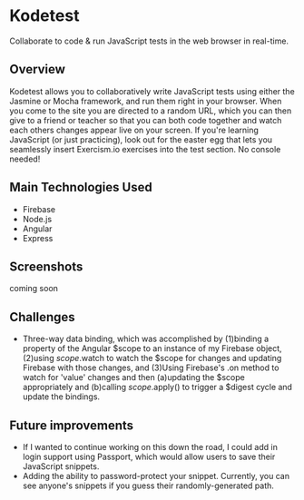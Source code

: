 Kodetest
========
Collaborate to code & run JavaScript tests in the web browser in real-time.

Overview
----
Kodetest allows you to collaboratively write JavaScript tests using either the Jasmine or Mocha framework, and run them right in your browser. When you come to the site you are directed to a random URL, which you can then give to a friend or teacher so that you can both code together and watch each others changes appear live on your screen. If you're learning JavaScript (or just practicing), look out for the easter egg that lets you seamlessly insert Exercism.io exercises into the test section. No console needed!

Main Technologies Used
----
* Firebase
* Node.js
* Angular
* Express

Screenshots
----
coming soon

Challenges
----
* Three-way data binding, which was accomplished by (1)binding a property of the Angular $scope to an instance of my Firebase object, (2)using $scope.$watch to watch the $scope for changes and updating Firebase with those changes, and (3)Using Firebase's .on method to watch for 'value' changes and then (a)updating the $scope appropriately and (b)calling $scope.$apply() to trigger a $digest cycle and update the bindings.


Future improvements
----
* If I wanted to continue working on this down the road, I could add in login support using Passport, which would allow users to save their JavaScript snippets.
* Adding the ability to password-protect your snippet. Currently, you can see anyone's snippets if you guess their randomly-generated path.


